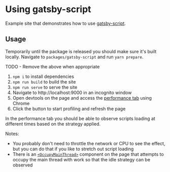 # Using gatsby-script

Example site that demonstrates how to use [gatsby-script](../../packages/gatsby-script/README.md).

## Usage

Temporarily until the package is released you should make sure it's built locally. Navigate to `packages/gatsby-script` and run `yarn prepare`.

TODO - Remove the above when appropriate

1. `npm i` to install dependencies
2. `npm run build` to build the site
3. `npm run serve` to serve the site
4. Navigate to http://localhost:9000 in an incognito window
5. Open devtools on the page and access the [performance tab](https://developer.chrome.com/docs/devtools/evaluate-performance/reference/) using Chrome
6. Click the button to start profiling and refresh the page

In the performance tab you should be able to observe scripts loading at different times based on the strategy applied.

Notes:

- You probably don't need to throttle the network or CPU to see the effect, but you can do that if you like to stretch out script loading
- There is an [`<OccupyMainThread>`](./src/components/occupy-main-thread.tsx) component on the page that attempts to occupy the main thread with work so that the idle strategy can be observed
